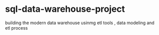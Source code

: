 # sql-data-warehouse-project
building the modern data  warehouse  usinmg  etl  tools , data  modeling  and  etl  process
